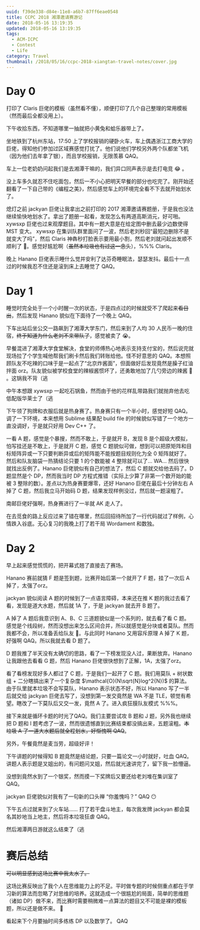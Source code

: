 ```yaml
---
uuid: f39de338-d84e-11e8-a6b7-87ff6eae0548
title: CCPC 2018 湘潭邀请赛游记
date: 2018-05-16 13:19:35
updated: 2018-05-16 13:19:35
tags: 
  - ACM-ICPC
  - Contest
  - Life
category: Travel
thumbnail: /2018/05/16/ccpc-2018-xiangtan-travel-notes/cover.jpg
---
```


# Day 0

打印了 Claris 巨佬的模板（虽然看不懂），顺便打印了几个自己整理的常用模板（然而最后全都没用上）。

下午收拾东西，不知道哪里一抽就把小黄兔和蛤乐器带上了。

坐地铁到了杭州东站，17:50 上了学校报销的硬卧火车，车上偶遇浙江工商大学的巨佬，得知他们参加过区域赛感觉打扰了。他们说他们学校另外两个队都坐飞机（因为他们去年拿了银），而且学校报销，无限羡慕 QAQ。

车上一位老奶奶问起我们是去湘潭干嘛的，我们异口同声表示是去打电竞 😂 。

没上车多久就忍不住吃面包，然后一不小心把明天早餐的部分也吃完了。刚开始还翻看了一下自己带的《编程之美》，然后感觉车上的环境完全看不下去就开始划水了。

熄灯之前 jackyan 巨佬让我拿出之前打印的 2017 湘潭邀请赛题册，于是我也没法继续愉快地划水了。拿出了题册一起看，发现怎么有两道高斯消元，好可啪。xywsxp 巨佬也过来观摩题目。其中有一题大意是在给定图中删去最少边数使得 MST 变大。 xywsxp 在集训队群里面问了一波，然后老刘秒回“最短边删除不是就变大了吗”，然后 Claris 神犇秒打脸表示要用最小割，然后老刘就问起出发顺不顺利了 🙈。感觉好尴尬啊（~~虽然本垃圾也有过这一念头~~），%%% Claris。

晚上 Hanano 巨佬表示睡什么觉并安利了达芬奇睡眠法，瑟瑟发抖。最后十一点过的时候我忍不住还是滚到床上去睡觉了 QAQ。

# Day 1

睡觉时完全处于一个小时醒一次的状态，于是四点过的时候就受不了爬起来~~看日出~~，然后发现 Hanano 貌似在下面待了一个晚上 QAQ。

下车出站后坐公交一路飙到了湘潭大学东门，然后来到了人均 30 人民币一晚的住宿，~~终于知道为什么老刘不来带队了~~，感觉被卖了 😭。

早餐混进了湘潭大学食堂解决，食堂的师傅热心地表示支持支付宝的，然后说完就现场拉了个学生喊他帮我们刷卡然后我们转账给他。怪不好意思的 QAQ。本想照顾队友不吃辣的口味于是一起点了“北京炸酱面”，但面做好后发现竟然是臊子红油拌面 orz。队友貌似被学校食堂的辣椒酱惯坏了，还勇敢地加了几勺旁边的辣酱 🙈 。这锅我不背（逃

中午本想跟 xywsxp 一起吃石锅鱼，然而由于他的花样乱带路我们就抛弃他去吃低配版华莱士了（逃

下午领了狗牌和衣服后就是热身赛了。热身赛只有一个半小时，感觉好短 QAQ。调了一下环境，本来想用 Sublime 结果配 build file 的时候貌似写错了一个地方一直没调好，于是就只好用 Dev C++ 了。

一看 A 题，感觉是个暴搜，然而不敢上，于是就开 B，发现 B 是个超级大模拟，怕写挂还是不敢上，于是就开 C 题，感觉 C 题貌似可做，想到可以把原矩阵和目标矩阵异或一下只要判断异或后的矩阵能不能按题目规则化为全 0 矩阵就好了。然后和队友脑袋一热猜结论只要 1 的个数能被 4 整除就可以了... WA... 然后很快就找出反例了。Hanano 巨佬貌似有自己的想法了，然后 C 题就交给他去码了。D 题显然是个 DP，然而我当时 DP 方程式推错（实际上少算了非第一个数开始的能被 3 整除的数）。差点以为热身赛要爆零，还好 Hanano 巨佬在最后十分钟左右 A 掉了 C 题，然后我立马开始码 D 题，结果发现样例没过，然后就一题滚粗了。

南邮巨佬好强啊，热身赛进行了一半就 AK 走人了。

在去觅食的路上反应过来了错在哪里，然后回招待所加了一行代码就过了样例，心情跌入谷底。无心复习的我晚上打了若干局 Wordament 和数独。

# Day 2

早上起来感觉慌慌的，把开幕式翘了直接去了赛场。

Hanano 赛前就猜 F 题是签到题，比赛开始后第一个就开了 F 题，挂了一次后 A 掉了，太强了orz。

jackyan 貌似阅读 A 题的时候到了一点语言障碍，本来还在推 K 题的我过去看了看，发现是道大水题，然后就 1A 了，于是 jackyan 就去开 B 题了。

A 掉了 A 题后我意识到 A、B、C 三道题貌似是一个系列的，就去看了看 C 题。感觉是个线段树，然而没想出来怎么区间合并，所以就感觉是分块或者莫队。然而我都不会，所以准备丢给队友 🙈。与此同时 Hanano 又用容斥原理 A 掉了 K 题，好强啊 QAQ。所以我就去看 D 题了。

D 题我推了半天没有太确切的思路，看了一下榜发现没人过，果断放弃。Hanano 让我跟他去看看 G 题，然后 Hanano 巨佬很快想到了正解，1A，太强了orz。

看了看榜发现好多人都过了 C 题，于是我们一起开了 C 题。我们用莫队 + 树状数组 + 二分瞎搞出来了一个复杂度 $\mathcal{O}(N\sqrt{N}log^2{N})$ 的算法。由于队里就本垃圾不会写莫队，Hanano 表示状态不好，所以 Hanano 写了一半后就交给 jackyan 巨佬去写了，没想到第一发交竟然是 WA 不是 TLE，顿觉有希望。瞎改了一下莫队后又交一发，竟然 A 了。进入疯狂膜队友模式 %%%。

接下来就是循环卡题的时光了QAQ。我们主要尝试攻 B 题和 J 题，另外我也继续把 D 题和 I 题考虑了一波，然而很遗憾直到比赛结束都没搞出来，五题滚粗。~~本垃圾 A 了一道大水题后就全程划水，好惭愧啊 QAQ~~。

另外，午餐竟然是麦当劳，超级好评！

下午讲题的时候得知 B 题竟然是结论题，只要一篇论文一小时就好，吐血 QAQ。讲题人表示题是叉姐出的，有问题问叉姐，然后就光速讲完了，留下我一脸懵逼。

没想到竟然水到了一个银奖，然而摸一下奖牌后又要还给老刘堆在集训室了 QAQ。

jackyan 巨佬貌似对我有了一句新的口头禅 “你羞愧吗？” QAQ 😶

下午五点过就来到了火车站…… 打了若干盘斗地主，每次我发牌 jackyan 都会莫名其妙地当上地主，然后将本垃圾狂虐 QAQ。

然后湘潭两日游就这么结束了（逃

# 赛后总结

~~可以明显感到这场比赛中我太水了。~~

这场比赛反映出了我个人在思维能力上的不足。平时做专题的时候侧重点都在于学习新的算法而忽略了对思维的培养。这就造成一个很尴尬的局面，简单的思维题（诸如 DP）做不来，而比赛时需要稍微难一点算法的题目又不可能是裸的模板题，所以还是做不来。 🙈

看起来下个月要抽时间多练练 DP 以及数学了。 QAQ